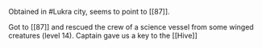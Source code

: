 Obtained in #Lukra city, seems to point to [[87]].

Got to [[87]] and rescued the crew of a science vessel from some winged creatures (level 14). Captain gave us a key to the [[Hive]]